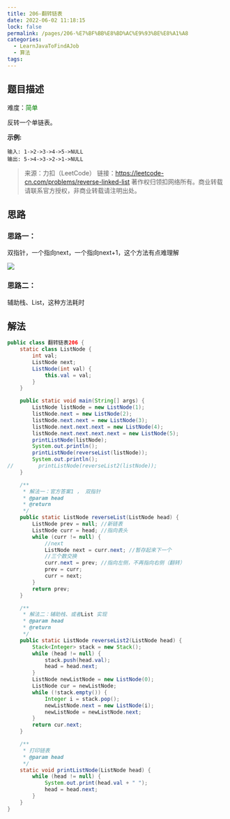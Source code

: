 ```yaml
---
title: 206-翻转链表
date: 2022-06-02 11:18:15
lock: false
permalink: /pages/206-%E7%BF%BB%E8%BD%AC%E9%93%BE%E8%A1%A8
categories:
  - LearnJavaToFindAJob
  - 算法
tags:
---
```

## 题目描述

难度：<span style="color:green">简单</span>

反转一个单链表。

**示例:**

```
输入: 1->2->3->4->5->NULL
输出: 5->4->3->2->1->NULL
```

> 来源：力扣（LeetCode）
> 链接：https://leetcode-cn.com/problems/reverse-linked-list
> 著作权归领扣网络所有。商业转载请联系官方授权，非商业转载请注明出处。

## 思路

### 思路一：

双指针，一个指向next，一个指向next+1，这个方法有点难理解

![](https://pic.leetcode-cn.com/7d8712af4fbb870537607b1dd95d66c248eb178db4319919c32d9304ee85b602-%E8%BF%AD%E4%BB%A3.gif)

### 思路二：

辅助栈、List，这种方法耗时

## 解法

```java
public class 翻转链表206 {
    static class ListNode {
        int val;
        ListNode next;
        ListNode(int val) {
            this.val = val;
        }
    }

    public static void main(String[] args) {
        ListNode listNode = new ListNode(1);
        listNode.next = new ListNode(2);
        listNode.next.next = new ListNode(3);
        listNode.next.next.next = new ListNode(4);
        listNode.next.next.next.next = new ListNode(5);
        printListNode(listNode);
        System.out.println();
        printListNode(reverseList(listNode));
        System.out.println();
//        printListNode(reverseList2(listNode));
    }

    /** 
     * 解法一：官方答案1 ， 双指针
     * @param head
     * @return
     */
    public static ListNode reverseList(ListNode head) {
        ListNode prev = null; //新链表
        ListNode curr = head; //指向表头
        while (curr != null) {
            //next
            ListNode next = curr.next; //暂存起来下一个
            //三个数交换
            curr.next = prev; //指向左侧，不再指向右侧（翻转）
            prev = curr;
            curr = next;
        }
        return prev;
    }

    /**
     * 解法二：辅助栈、或者List 实现
     * @param head
     * @return
     */
    public static ListNode reverseList2(ListNode head) {
        Stack<Integer> stack = new Stack();
        while (head != null) {
            stack.push(head.val);
            head = head.next;
        }
        ListNode newListNode = new ListNode(0);
        ListNode cur = newListNode;
        while (!stack.empty()) {
            Integer i = stack.pop();
            newListNode.next = new ListNode(i);
            newListNode = newListNode.next;
        }
        return cur.next;
    }

    /**
     * 打印链表
     * @param head
     */
    static void printListNode(ListNode head) {
        while (head != null) {
            System.out.print(head.val + " ");
            head = head.next;
        }
    }
}
```